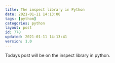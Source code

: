 ```yaml
---
title: The inspect library in Python
date: 2021-01-11 14:13:00
tags: [python]
categories: python
layout: post
id: 778
updated: 2021-01-11 14:13:41
version: 1.0
---
```


Todays post will be on the inspect library in python.

<!-- more -->
